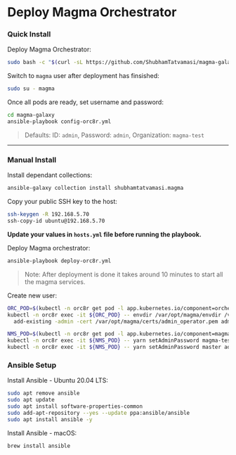 # Deploy Magma Orchestrator

### Quick Install

Deploy Magma Orchestrator:
```bash
sudo bash -c "$(curl -sL https://github.com/ShubhamTatvamasi/magma-galaxy/raw/master/deploy-orc8r.sh)"
```

Switch to `magma` user after deployment has finsished:
```bash
sudo su - magma
```

Once all pods are ready, set username and password:
```bash
cd magma-galaxy
ansible-playbook config-orc8r.yml
```
> Defaults: ID: `admin`, Password: `admin`, Organization: `magma-test`

---

### Manual Install

Install dependant collections:
```bash
ansible-galaxy collection install shubhamtatvamasi.magma
```

Copy your public SSH key to the host:
```bash
ssh-keygen -R 192.168.5.70
ssh-copy-id ubuntu@192.168.5.70
```

**Update your values in `hosts.yml` file before running the playbook.**

Deploy Magma orchestrator:
```bash
ansible-playbook deploy-orc8r.yml
```
> Note: After deployment is done it takes around 10 minutes to start all the magma services.

Create new user:
```bash
ORC_POD=$(kubectl -n orc8r get pod -l app.kubernetes.io/component=orchestrator -o jsonpath='{.items[0].metadata.name}')
kubectl -n orc8r exec -it ${ORC_POD} -- envdir /var/opt/magma/envdir /var/opt/magma/bin/accessc \
  add-existing -admin -cert /var/opt/magma/certs/admin_operator.pem admin_operator

NMS_POD=$(kubectl -n orc8r get pod -l app.kubernetes.io/component=magmalte -o jsonpath='{.items[0].metadata.name}')
kubectl -n orc8r exec -it ${NMS_POD} -- yarn setAdminPassword magma-test admin admin
kubectl -n orc8r exec -it ${NMS_POD} -- yarn setAdminPassword master admin admin
```

### Ansible Setup

Install Ansible - Ubuntu 20.04 LTS:
```bash
sudo apt remove ansible
sudo apt update
sudo apt install software-properties-common
sudo add-apt-repository --yes --update ppa:ansible/ansible
sudo apt install ansible -y
```

Install Ansible - macOS:
```bash
brew install ansible
```
